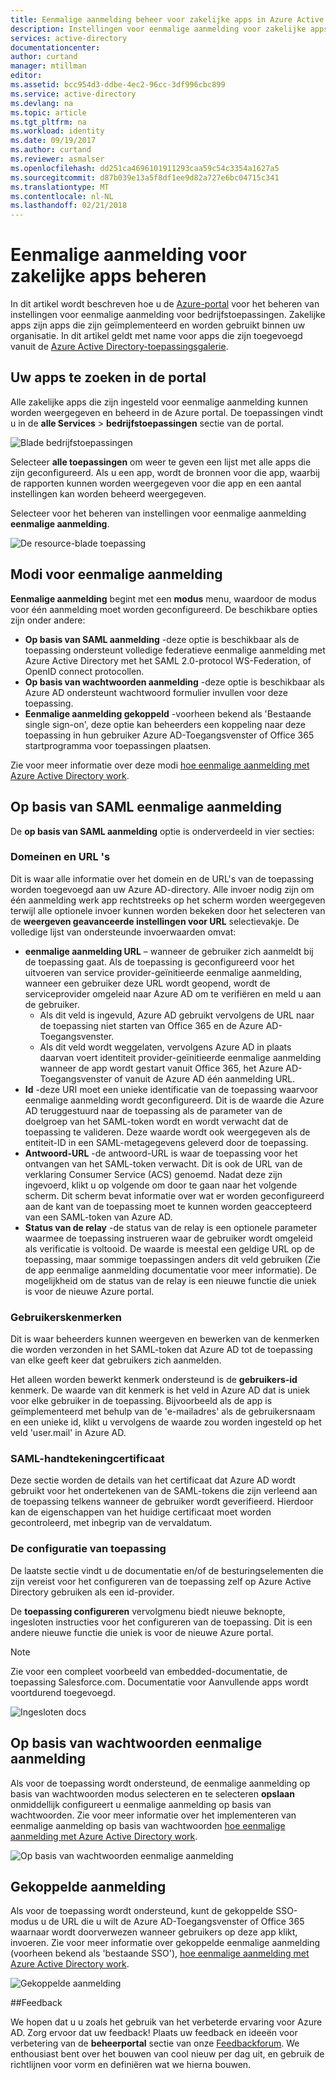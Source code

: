 ```yaml
---
title: Eenmalige aanmelding beheer voor zakelijke apps in Azure Active Directory | Microsoft Docs
description: Instellingen voor eenmalige aanmelding voor zakelijke apps binnen uw organisatie beheren vanaf Azure Active Directory-toepassingsgalerie
services: active-directory
documentationcenter: 
author: curtand
manager: mtillman
editor: 
ms.assetid: bcc954d3-ddbe-4ec2-96cc-3df996cbc899
ms.service: active-directory
ms.devlang: na
ms.topic: article
ms.tgt_pltfrm: na
ms.workload: identity
ms.date: 09/19/2017
ms.author: curtand
ms.reviewer: asmalser
ms.openlocfilehash: dd251ca4696101911293caa59c54c3354a1627a5
ms.sourcegitcommit: d87b039e13a5f8df1ee9d82a727e6bc04715c341
ms.translationtype: MT
ms.contentlocale: nl-NL
ms.lasthandoff: 02/21/2018
---
```

# <a name="managing-single-sign-on-for-enterprise-apps"></a>Eenmalige aanmelding voor zakelijke apps beheren

In dit artikel wordt beschreven hoe u de [Azure-portal](https://portal.azure.com) voor het beheren van instellingen voor eenmalige aanmelding voor bedrijfstoepassingen. Zakelijke apps zijn apps die zijn geïmplementeerd en worden gebruikt binnen uw organisatie. In dit artikel geldt met name voor apps die zijn toegevoegd vanuit de [Azure Active Directory-toepassingsgalerie](active-directory-appssoaccess-whatis.md#get-started-with-the-azure-ad-application-gallery). 

## <a name="finding-your-apps-in-the-portal"></a>Uw apps te zoeken in de portal
Alle zakelijke apps die zijn ingesteld voor eenmalige aanmelding kunnen worden weergegeven en beheerd in de Azure portal. De toepassingen vindt u in de **alle Services** &gt; **bedrijfstoepassingen** sectie van de portal. 

![Blade bedrijfstoepassingen][1]

Selecteer **alle toepassingen** om weer te geven een lijst met alle apps die zijn geconfigureerd. Als u een app, wordt de bronnen voor die app, waarbij de rapporten kunnen worden weergegeven voor die app en een aantal instellingen kan worden beheerd weergegeven.

Selecteer voor het beheren van instellingen voor eenmalige aanmelding **eenmalige aanmelding**.

![De resource-blade toepassing][2]

## <a name="single-sign-on-modes"></a>Modi voor eenmalige aanmelding
**Eenmalige aanmelding** begint met een **modus** menu, waardoor de modus voor één aanmelding moet worden geconfigureerd. De beschikbare opties zijn onder andere:

* **Op basis van SAML aanmelding** -deze optie is beschikbaar als de toepassing ondersteunt volledige federatieve eenmalige aanmelding met Azure Active Directory met het SAML 2.0-protocol WS-Federation, of OpenID connect protocollen.
* **Op basis van wachtwoorden aanmelding** -deze optie is beschikbaar als Azure AD ondersteunt wachtwoord formulier invullen voor deze toepassing.
* **Eenmalige aanmelding gekoppeld** -voorheen bekend als 'Bestaande single sign-on', deze optie kan beheerders een koppeling naar deze toepassing in hun gebruiker Azure AD-Toegangsvenster of Office 365 startprogramma voor toepassingen plaatsen.

Zie voor meer informatie over deze modi [hoe eenmalige aanmelding met Azure Active Directory work](active-directory-appssoaccess-whatis.md#how-does-single-sign-on-with-azure-active-directory-work).

## <a name="saml-based-sign-on"></a>Op basis van SAML eenmalige aanmelding
De **op basis van SAML aanmelding** optie is onderverdeeld in vier secties:

### <a name="domains-and-urls"></a>Domeinen en URL 's
Dit is waar alle informatie over het domein en de URL's van de toepassing worden toegevoegd aan uw Azure AD-directory. Alle invoer nodig zijn om één aanmelding werk app rechtstreeks op het scherm worden weergegeven terwijl alle optionele invoer kunnen worden bekeken door het selecteren van de **weergeven geavanceerde instellingen voor URL** selectievakje. De volledige lijst van ondersteunde invoerwaarden omvat:

* **eenmalige aanmelding URL** – wanneer de gebruiker zich aanmeldt bij de toepassing gaat. Als de toepassing is geconfigureerd voor het uitvoeren van service provider-geïnitieerde eenmalige aanmelding, wanneer een gebruiker deze URL wordt geopend, wordt de serviceprovider omgeleid naar Azure AD om te verifiëren en meld u aan de gebruiker. 
  * Als dit veld is ingevuld, Azure AD gebruikt vervolgens de URL naar de toepassing niet starten van Office 365 en de Azure AD-Toegangsvenster.
  * Als dit veld wordt weggelaten, vervolgens Azure AD in plaats daarvan voert identiteit provider-geïnitieerde eenmalige aanmelding wanneer de app wordt gestart vanuit Office 365, het Azure AD-Toegangsvenster of vanuit de Azure AD één aanmelding URL.
* **Id** -deze URI moet een unieke identificatie van de toepassing waarvoor eenmalige aanmelding wordt geconfigureerd. Dit is de waarde die Azure AD teruggestuurd naar de toepassing als de parameter van de doelgroep van het SAML-token wordt en wordt verwacht dat de toepassing te valideren. Deze waarde wordt ook weergegeven als de entiteit-ID in een SAML-metagegevens geleverd door de toepassing.
* **Antwoord-URL** -de antwoord-URL is waar de toepassing voor het ontvangen van het SAML-token verwacht. Dit is ook de URL van de verklaring Consumer Service (ACS) genoemd. Nadat deze zijn ingevoerd, klikt u op volgende om door te gaan naar het volgende scherm. Dit scherm bevat informatie over wat er worden geconfigureerd aan de kant van de toepassing moet te kunnen worden geaccepteerd van een SAML-token van Azure AD.
* **Status van de relay** -de status van de relay is een optionele parameter waarmee de toepassing instrueren waar de gebruiker wordt omgeleid als verificatie is voltooid. De waarde is meestal een geldige URL op de toepassing, maar sommige toepassingen anders dit veld gebruiken (Zie de app eenmalige aanmelding documentatie voor meer informatie). De mogelijkheid om de status van de relay is een nieuwe functie die uniek is voor de nieuwe Azure portal.

### <a name="user-attributes"></a>Gebruikerskenmerken
Dit is waar beheerders kunnen weergeven en bewerken van de kenmerken die worden verzonden in het SAML-token dat Azure AD tot de toepassing van elke geeft keer dat gebruikers zich aanmelden.

Het alleen worden bewerkt kenmerk ondersteund is de **gebruikers-id** kenmerk. De waarde van dit kenmerk is het veld in Azure AD dat is uniek voor elke gebruiker in de toepassing. Bijvoorbeeld als de app is geïmplementeerd met behulp van de 'e-mailadres' als de gebruikersnaam en een unieke id, klikt u vervolgens de waarde zou worden ingesteld op het veld 'user.mail' in Azure AD.

### <a name="saml-signing-certificate"></a>SAML-handtekeningcertificaat
Deze sectie worden de details van het certificaat dat Azure AD wordt gebruikt voor het ondertekenen van de SAML-tokens die zijn verleend aan de toepassing telkens wanneer de gebruiker wordt geverifieerd. Hierdoor kan de eigenschappen van het huidige certificaat moet worden gecontroleerd, met inbegrip van de vervaldatum.

### <a name="application-configuration"></a>De configuratie van toepassing
De laatste sectie vindt u de documentatie en/of de besturingselementen die zijn vereist voor het configureren van de toepassing zelf op Azure Active Directory gebruiken als een id-provider.

De **toepassing configureren** vervolgmenu biedt nieuwe beknopte, ingesloten instructies voor het configureren van de toepassing. Dit is een andere nieuwe functie die uniek is voor de nieuwe Azure portal.

> [!NOTE]
> Zie voor een compleet voorbeeld van embedded-documentatie, de toepassing Salesforce.com. Documentatie voor Aanvullende apps wordt voortdurend toegevoegd.
> 
> 

![Ingesloten docs][3]

## <a name="password-based-sign-on"></a>Op basis van wachtwoorden eenmalige aanmelding
Als voor de toepassing wordt ondersteund, de eenmalige aanmelding op basis van wachtwoorden modus selecteren en te selecteren **opslaan** onmiddellijk configureert u eenmalige aanmelding op basis van wachtwoorden. Zie voor meer informatie over het implementeren van eenmalige aanmelding op basis van wachtwoorden [hoe eenmalige aanmelding met Azure Active Directory work](active-directory-appssoaccess-whatis.md#how-does-single-sign-on-with-azure-active-directory-work).

![Op basis van wachtwoorden eenmalige aanmelding][4]

## <a name="linked-sign-on"></a>Gekoppelde aanmelding
Als voor de toepassing wordt ondersteund, kunt de gekoppelde SSO-modus u de URL die u wilt de Azure AD-Toegangsvenster of Office 365 waarnaar wordt doorverwezen wanneer gebruikers op deze app klikt, invoeren. Zie voor meer informatie over gekoppelde eenmalige aanmelding (voorheen bekend als 'bestaande SSO'), [hoe eenmalige aanmelding met Azure Active Directory work](active-directory-appssoaccess-whatis.md#how-does-single-sign-on-with-azure-active-directory-work).

![Gekoppelde aanmelding][5]

##<a name="feedback"></a>Feedback

We hopen dat u u zoals het gebruik van het verbeterde ervaring voor Azure AD. Zorg ervoor dat uw feedback! Plaats uw feedback en ideeën voor verbetering van de **beheerportal** sectie van onze [Feedbackforum](https://feedback.azure.com/forums/169401-azure-active-directory/category/162510-admin-portal).  We enthousiast bent over het bouwen van cool nieuw per dag uit, en gebruik de richtlijnen voor vorm en definiëren wat we hierna bouwen.

[1]: ./media/active-directory-enterprise-apps-manage-sso/enterprise-apps-blade.PNG
[2]: ./media/active-directory-enterprise-apps-manage-sso/enterprise-apps-sso-blade.PNG
[3]: ./media/active-directory-enterprise-apps-manage-sso/enterprise-apps-blade-embedded-docs.PNG
[4]: ./media/active-directory-enterprise-apps-manage-sso/enterprise-apps-blade-password-sso.PNG
[5]: ./media/active-directory-enterprise-apps-manage-sso/enterprise-apps-blade-linked-sso.PNG
